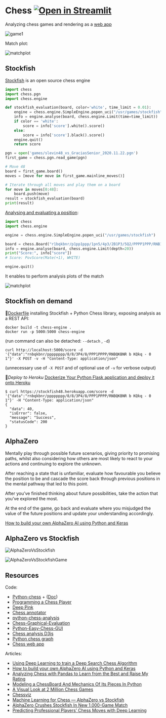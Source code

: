 # Chess [![Open in Streamlit](https://static.streamlit.io/badges/streamlit_badge_black_white.svg)](https://share.streamlit.io/slevin48/chess/main/chess-app.py)

Analyzing chess games and rendering as a [web app](https://share.streamlit.io/slevin48/chess/main/chess-app.py)

![game1](images/game1.svg)

Match plot:

![matchplot](images/matchplot.png)

## Stockfish

[Stockfish](https://stockfishchess.org/) is an open source chess engine

```python
import chess
import chess.pgn
import chess.engine

def stockfish_evaluation(board, color='white', time_limit = 0.01):
    engine = chess.engine.SimpleEngine.popen_uci("/usr/games/stockfish")
    info = engine.analyse(board, chess.engine.Limit(time=time_limit))
    if color == 'white':
        score = info['score'].white().score()
    else:
        score = info['score'].black().score()
    engine.quit()
    return score

pgn = open('games/slevin48_vs_GraciasSenior_2020.11.22.pgn')
first_game = chess.pgn.read_game(pgn)

# Move 48
board = first_game.board()
moves = [move for move in first_game.mainline_moves()]

# Iterate through all moves and play them on a board
for move in moves[0:48]:
    board.push(move)
result = stockfish_evaluation(board)
print(result)
```

[Analysing and evaluating a position](https://python-chess.readthedocs.io/en/latest/engine.html#analysing-and-evaluating-a-position):

```python
import chess
import chess.engine

engine = chess.engine.SimpleEngine.popen_uci("/usr/games/stockfish")

board = chess.Board("r1bqkbnr/p1pp1ppp/1pn5/4p3/2B1P3/5Q2/PPPP1PPP/RNB1K1NR w KQkq - 2 4")
info = engine.analyse(board, chess.engine.Limit(depth=20))
print("Score:", info["score"])
# Score: PovScore(Mate(+1), WHITE)

engine.quit()
```

It enables to perform analysis plots of the match

![matchplot](images/matplot.png)


## Stockfish on demand

🐋[Dockerfile](Dockerfile) installing Stockfish + Python Chess library, exposing analysis as a REST API:

```
docker build -t chess-engine .
docker run -p 5000:5000 chess-engine
```
(run command can also be detached: `--detach` , `-d`)

```
curl http://localhost:5000/score -d '{"data":"rnbqkbnr/pppppppp/8/8/3P4/8/PPP1PPPP/RNBQKBNR b KQkq - 0 1"}' -X POST -v -H "Content-Type: application/json"
```
(unnecessary use of `-X POST` and of optional use of `-v` for verbose output)

🚀*Deploy to Heroku* 
[Dockerize Your Python Flask application and deploy it onto Heroku](https://medium.com/analytics-vidhya/dockerize-your-python-flask-application-and-deploy-it-onto-heroku-650b7a605cc9)
```
$ curl https://stockfish48.herokuapp.com/score -d '{"data":"rnbqkbnr/pppppppp/8/8/3P4/8/PPP1PPPP/RNBQKBNR b KQkq - 0 1"}' -H "Content-Type: application/json"
{
  "data": 40, 
  "isError": false, 
  "message": "Success", 
  "statusCode": 200
}
```
## AlphaZero

Mentally play through possible future scenarios, giving priority to promising paths, whilst also considering how others are most likely to react to your actions and continuing to explore the unknown.

After reaching a state that is unfamiliar, evaluate how favourable you believe the position to be and cascade the score back through previous positions in the mental pathway that led to this point.

After you’ve finished thinking about future possibilities, take the action that you’ve explored the most.

At the end of the game, go back and evaluate where you misjudged the value of the future positions and update your understanding accordingly.

[How to build your own AlphaZero AI using Python and Keras
](https://medium.com/applied-data-science/how-to-build-your-own-alphazero-ai-using-python-and-keras-7f664945c188)

## AlphaZero vs Stockfish

![AlphaZeroVsStockfish](images/AlphaZeroVsStockfish.jpeg)

![AlphaZeroVsStockfishGame](images/AlphaZeroVsStockfishGame.png)

## Resources

Code:
* [Python-chess](https://github.com/niklasf/python-chess) + ([Doc](https://python-chess.readthedocs.io/en/latest/))
* [Programming a Chess Player](https://jupyter.brynmawr.edu/services/public/dblank/CS371%20Cognitive%20Science/2016-Fall/Programming%20a%20Chess%20Player.ipynb)
* [Deep Pink](https://github.com/erikbern/deep-pink)
* [Chess annotator](https://pypi.org/project/chess-annotator/)
* [python-chess-analysis](https://github.com/mptedesco/python-chess-analysis)
* [Chess-Graphical-Evaluation](https://github.com/rafaelmcam/Chess-Graphical-Evaluation)
* [Python-Easy-Chess-GUI](https://github.com/fsmosca/Python-Easy-Chess-GUI)
* [Chess analysis D3js](https://github.com/m-hou/Chess-Analysis)
* [Python chess graph](https://github.com/Destaq/chess_graph)
* [Chess web app](https://github.com/SayonB/Predicting-Pro-Chess-Moves)

Articles:
* [Using Deep Learning to train a Deep Search Chess Algorithm](https://towardsdatascience.com/creating-a-chess-engine-with-deep-learning-b9477ff3ee3d)
* [How to build your own AlphaZero AI using Python and Keras
](https://medium.com/applied-data-science/how-to-build-your-own-alphazero-ai-using-python-and-keras-7f664945c188)
* [Analyzing Chess with Pandas to Learn from the Best and Raise My Rating](https://medium.com/@crawftv/analyzing-chess-with-pandas-to-learn-from-the-best-raise-my-rating-1bf22f28b83)
* [Modeling a ChessBoard And Mechanics Of Its Pieces In Python](https://impythonist.wordpress.com/2017/01/01/modeling-a-chessboard-and-mechanics-of-its-pieces-in-python/amp/)
* [A Visual Look at 2 Million Chess Games](https://blog.ebemunk.com/a-visual-look-at-2-million-chess-games/)
* [Chessviz](https://andreasstckl.medium.com/chessviz-graphs-of-chess-games-7ebd4f85a9b9)
* [Machine Learning for Chess — AlphaZero vs Stockfish](https://mmsubra1.medium.com/machine-learning-for-chess-alphazero-vs-stockfish-b58638e73fee)
* [AlphaZero Crushes Stockfish In New 1,000-Game Match](https://www.chess.com/news/view/updated-alphazero-crushes-stockfish-in-new-1-000-game-match)
* [Predicting Professional Players’ Chess Moves with Deep Learning](https://towardsdatascience.com/predicting-professional-players-chess-moves-with-deep-learning-9de6e305109e)
